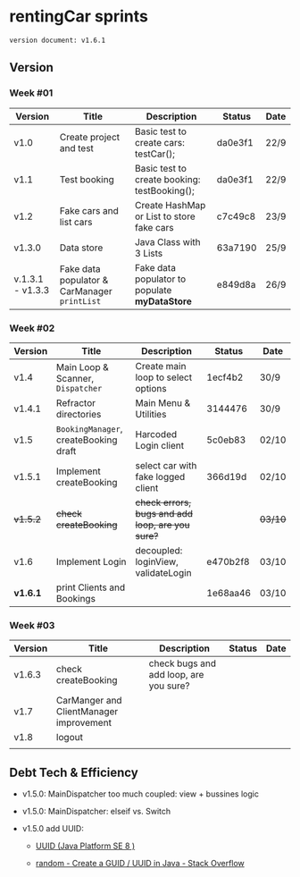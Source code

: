 # rentingCar sprints

`version document: v1.6.1`

## Version

### Week #01

| Version          | Title                                        | Description                                      | Status  | Date |
| ---------------- | -------------------------------------------- | ------------------------------------------------ | ------- | ---- |
| v1.0             | Create project and test                      | Basic test to create cars: testCar();            | da0e3f1 | 22/9 |
| v1.1             | Test booking                                 | Basic test to create booking: testBooking();     | da0e3f1 | 22/9 |
| v1.2             | Fake cars and list cars                      | Create HashMap or List to store fake cars        | c7c49c8 | 23/9 |
| v1.3.0           | Data store                                   | Java Class with 3 Lists                          | 63a7190 | 25/9 |
| v.1.3.1 - v1.3.3 | Fake data populator & CarManager `printList` | Fake data populator to populate  **myDataStore** | e849d8a | 26/9 |

### Week #02

| Version    | Title                                 | Description                                        | Status   | Date      |
| ---------- | ------------------------------------- | -------------------------------------------------- | -------- | --------- |
| v1.4       | Main Loop & Scanner, `Dispatcher`     | Create main loop to select options                 | 1ecf4b2  | 30/9      |
| v1.4.1     | Refractor directories                 | Main Menu & Utilities                              | 3144476  | 30/9      |
| v1.5       | `BookingManager`, createBooking draft | Harcoded Login client                              | 5c0eb83  | 02/10     |
| v1.5.1     | Implement createBooking               | select car with fake logged client                 | 366d19d  | 02/10     |
| ~~v1.5.2~~ | ~~check createBooking~~               | ~~check errors, bugs and add loop, are you sure?~~ |          | ~~03/10~~ |
| v1.6       | Implement Login                       | decoupled: loginView, validateLogin                | e470b2f8 | 03/10     |
| **v1.6.1** | print Clients and Bookings            |                                                    | 1e68aa46 | 03/10     |

### Week #03

| Version | Title                                   | Description                            | Status | Date |
| ------- | --------------------------------------- | -------------------------------------- | ------ | ---- |
| v1.6.3  | check createBooking                     | check bugs and add loop, are you sure? |        |      |
| v1.7    | CarManger and ClientManager improvement |                                        |        |      |
| v1.8    | logout                                  |                                        |        |      |
|         |                                         |                                        |        |      |

## Debt Tech & Efficiency

- v1.5.0: MainDispatcher too much coupled: view + bussines logic

- v1.5.0: MainDispatcher: elseif vs. Switch

- v1.5.0 add UUID: 
  
  - [UUID (Java Platform SE 8 )](https://docs.oracle.com/javase/8/docs/api/java/util/UUID.html)
  
  - [random - Create a GUID / UUID in Java - Stack Overflow](https://stackoverflow.com/questions/2982748/create-a-guid-uuid-in-java)
